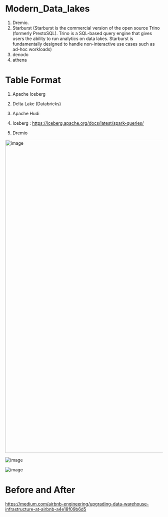 # Modern_Data_lakes
1. Dremio. 
2. Starburst (Starburst is the commercial version of the open source Trino (formerly PrestoSQL). Trino is a SQL-based query engine that gives users the ability to run analytics on data lakes. Starburst is fundamentally designed to handle non-interactive use cases such as ad-hoc workloads)
3. denodo
4. athena


# Table Format
1. Apache Iceberg
2. Delta Lake (Databricks)
3. Apache Hudi

1. Iceberg : https://iceberg.apache.org/docs/latest/spark-queries/
1. Dremio

<img width="1000" alt="image" src="https://user-images.githubusercontent.com/5849522/226154947-21813dfa-7c0b-4e1b-8ab8-1972d1808a18.png">

![image](https://user-images.githubusercontent.com/5849522/226154722-a2b50e91-92df-41e2-af27-2094b887b516.png)


![image](https://user-images.githubusercontent.com/5849522/226155388-75f53ced-e029-44a4-89a3-b7a9fa2e832d.png)


# Before and After
https://medium.com/airbnb-engineering/upgrading-data-warehouse-infrastructure-at-airbnb-a4e18f09b6d5
